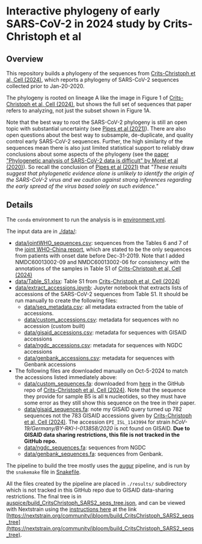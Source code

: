 # Interactive phylogeny of early SARS-CoV-2 in 2024 study by Crits-Christoph et al

## Overview
This repository builds a phylogeny of the sequences from [Crits-Christoph et al, Cell (2024)](https://www.cell.com/cell/fulltext/S0092-8674(24)00901-2), which reports a phylogeny of SARS-CoV-2 sequences collected prior to Jan-20-2020.

The phylogeny is rooted on lineage A like the image in Figure 1 of [Crits-Christoph et al, Cell (2024)](https://www.cell.com/cell/fulltext/S0092-8674(24)00901-2), but shows the full set of sequences that paper refers to analyzing, not just the subset shown in Figure 1A.

Note that the best way to root the SARS-CoV-2 phylogeny is still an open topic with substantial uncertainty (see [Pipes et al (2021)](https://academic.oup.com/mbe/article/38/4/1537/6028993)).
There are also open questions about the best way to subsample, de-duplicate, and quality control early SARS-CoV-2 sequences. Further, the high similarity of the sequences mean there is also just limited statistical support to reliably draw conclusions about some aspects of the phylogeny (see the [paper "Phylogenetic analysis of SARS-CoV-2 data is difficult" by Morel et al (2020)](https://academic.oup.com/mbe/article/38/5/1777/6030946)).
So recall the conclusion of [Pipes et al (2021)](https://academic.oup.com/mbe/article/38/4/1537/6028993) that _"These results suggest that phylogenetic evidence alone is unlikely to identify the origin of the SARS-CoV-2 virus and we caution against strong inferences regarding the early spread of the virus based solely on such evidence."_

## Details

The `conda` environment to run the analysis is in [environment.yml](environment.yml).

The input data are in [./data/](data):
  - [data/jointWHO_sequences.csv](data/jointWHO_sequences.csv): sequences from the Tables 6 and 7 of the [joint WHO-China report](https://www.who.int/publications/i/item/who-convened-global-study-of-origins-of-sars-cov-2-china-part), which are stated to be the only sequences from patients with onset date before Dec-31-2019. Note that I added NMDC60013002-09 and NMDC60013002-06 for consistency with the annotations of the samples in Table S1 of [Crits-Christoph et al, Cell (2024)](https://www.cell.com/cell/fulltext/S0092-8674(24)00901-2)
  - [data/Table_S1.xlsx](data/Table_S1.xlsx): Table S1 from [Crits-Christoph et al, Cell (2024)](https://www.cell.com/cell/fulltext/S0092-8674(24)00901-2)
  - [data/extract_accessions.ipynb](data/extract_accessions.ipynb): Jupyter notebook that extracts lists of accessions of the SARS-CoV-2 sequences from Table S1. It should be run manually to create the following files:
    - [data/seq_metadata.csv](data/seq_metadata.csv): all metadata extracted from the table of accessions.
    - [data/custom_accessions.csv](data/custom_accessions.csv): metadata for sequences with no accession (custom built)
    - [data/gisaid_accessions.csv](data/gisaid_accessions.csv): metadata for sequences with GISAID accessions
    - [data/ngdc_accessions.csv](data/ngdc_accessions.csv): metadata for sequences with NGDC accessions
    - [data/genbank_accessions.csv](data/genbank_accessions.csv): metadata for sequences with Genbank accessions
  - The following files are downloaded manually on Oct-5-2024 to match the accessions listed immediately above:
    - [data/custom_sequences.fa](data/custom_sequences.fa): downloaded from [here](https://github.com/sars-cov-2-origins/huanan-market-environment/tree/main/sars2_phylogenetics/HSM_sequences) in the GitHub repo of [Crits-Christoph et al, Cell (2024)](https://www.cell.com/cell/fulltext/S0092-8674(24)00901-2). Note that the sequence they provide for sample B5 is all `N` nucleotides, so they must have some error as they still show this sequence on the tree in their paper.
    - [data/gisaid_sequences.fa](data/gisaid_sequences.fa): note my GISAID query turned up 782 sequences not the 783 GISAID accessions given by [Crits-Christoph et al, Cell (2024)](https://www.cell.com/cell/fulltext/S0092-8674(24)00901-2). The accession `EPI_ISL_1143994` for strain *hCoV-19/Germany/BY-RKI-I-013858/2020* is not found on GISAID. **Due to GISAID data sharing restrictions, this file is not tracked in the GitHub repo.**
    - [data/ngdc_sequences.fa](data/ngdc_ssequences.fa): sequences from NGDC
    - [data/genbank_sequences.fa](data/genbank_sequences.fa): sequences from Genbank.


The pipeline to build the tree mostly uses the [augur](https://docs.nextstrain.org/projects/augur) pipeline, and is run by the `snakemake` file in [Snakefile](Snakefile).

All the files created by the pipeline are placed in `./results/` subdirectory which is not tracked in this GitHub repo due to GISAID data-sharing restrictions.
The final tree is in [auspice/build_CritsChristoph_SARS2_seqs_tree.json](auspice/build_CritsChristoph_SARS2_seqs_tree.json), and can be viewed with Nextstrain using the [instructions here](https://docs.nextstrain.org/en/latest/guides/share/community-builds.html) at the link [https://nextstrain.org/community/jbloom/build_CritsChristoph_SARS2_seqs_tree](https://nextstrain.org/community/jbloom/build_CritsChristoph_SARS2_seqs_tree).
